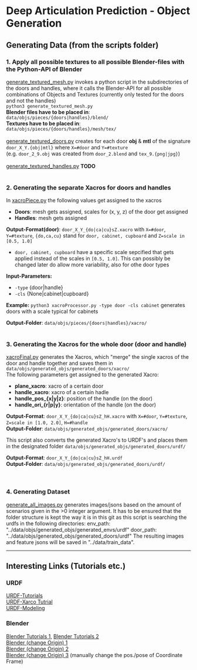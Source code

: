 # Deep Articulation Prediction - Object Generation


## Generating Data (from the scripts folder)

### 1. Apply all possible textures to all possible Blender-files with the Python-API of Blender
[generate_textured_mesh.py](scripts/generate_textured_mesh.py) invokes a python script in the subdirectories of the doors and handles, where it calls the Blender-API for all possible combinations of Objects and Textures (currently only tested for the doors and not the handles)<br>
`python3 generate_textured_mesh.py`<br>
**Blender files have to be placed in**: `data/objs/pieces/{doors|handles}/blend/`<br>
**Textures have to be placed in**: `data/objs/pieces/{doors/handles}/mesh/tex/`<br><br>
[generate_textured_doors.py](data/objs/pieces/doors/generate_textured_doors.py) creates for each door **obj** & **mtl** of the signature `door_X_Y.{obj|mtl}` where `X=#door` and `Y=#texture`<br>(e.g. `door_2_9.obj` was created from `door_2.blend` and `tex_9.{png|jpg}`)<br><br>
[generate_textured_handles.py](data/objs/pieces/handles/generate_textured_handles.py) **TODO**<br><br>


### 2. Generating the separate Xacros for doors and handles
In [xacroPiece.py](scripts/xacroPiece.py) the following values get assigned to the xacros
- **Doors**: mesh gets assigned, scales for (x, y, z) of the door get assigned
- **Handles**: mesh gets assigned

**Output-Format(door)**: `door_X_Y_{do|ca|cu}sZ.xacro` with `X=#door`, `Y=#texture`, `{do,ca,cu}` stand for `door, cabinet, cupboard` and `Z=scale in [0.5, 1.0]`<br>
- `door, cabinet, cupboard` have a specific scale sepcified that gets applied instead of the scales in `[0.5, 1.0]`. This can possibly be changed later do allow more variability, also for othe door types<br>

**Input-Parameters:**
- `-type` {door|handle}
- `-cls`  {None|cabinet|cupboard}

**Example:** `python3 xacroProcessor.py -type door -cls cabinet` generates doors with a scale typical for cabinets

**Output-Folder**: `data/objs/pieces/{doors|handles}/xacro/`<br><br>

### 3. Generating the Xacros for the whole door (door and handle)
[xacroFinal.py](scripts/xacroFinal.py) generates the Xacros, which "merge" the single xacros of the door and handle together and saves them in `data/objs/generated_objs/generated_doors/xacro/`<br>
The following parameters get assigned to the generated Xacro:<br>
- **plane_xacro**: xacro of a certain door 
- **handle_xacro**: xacro of a certain hadle
- **handle_pos_{x|y|z}**: position of the handle (on the door)
- **handle_ori_{r|p|y}**: orientation of the handle (on the door)

**Output-Format**: `door_X_Y_{do|ca|cu}sZ_hH.xacro` with `X=#door`, `Y=#texture`, `Z=scale in [1.0, 2.0]`, `H=#handle`<br>
**Output-Folder**: `data/objs/generated_objs/generated_doors/xacro/`

This script also converts the generated Xacro's to URDF's and places them in the designated folder `data/objs/generated_objs/generated_doors/urdf/`

**Output-Format**: `door_X_Y_{do|ca|cu}sZ_hH.urdf`<br>
**Output-Folder**: `data/objs/generated_objs/generated_doors/urdf/`<br><br><br>

### 4. Generating Dataset
[generate_all_images.py](scripts/generate_all_images.py) generates images/jsons based on the amount of scenarios given in the >0 integer argument.
It has to be ensured that the folder structure is kept the way it is in this git as this script is searching the urdfs in the following directories:
env_path: "../data/objs/generated_objs/generated_envs/urdf"
door_path: "../data/objs/generated_objs/generated_doors/urdf"
The resulting images and feature jsons will be saved in "../data/train_data".

--------------------------------------






## Interesting Links (Tutorials etc.)

### URDF
[URDF-Tutorials](http://wiki.ros.org/urdf/Tutorials)<br>
[URDF-Xarco Tutrial](https://www.youtube.com/playlist?list=PLK0b4e05LnzYpDnNeWJcQLju7JfJFX-lk)<br>
[URDF-Modeling](https://www.youtube.com/watch?v=UUwHK5ONTAQ)

### Blender
[Blender Tutorials 1](https://www.youtube.com/watch?v=bpvh-9H8S1g), [Blender Tutorials 2](https://www.youtube.com/watch?v=v6uBU5fgczE)<br>
[Blender (change Origin) 1](https://www.youtube.com/watch?v=_ojeeuNtJM8)<br>
[Blender (change Origin) 2](https://daler.github.io/blender-for-3d-printing/mesh_modeling/object-origin.html)<br>
[Blender (change Origin) 3](https://www.youtube.com/watch?v=-CiWNcPB1CY) (manually change the pos./pose of Coordinate Frame)
